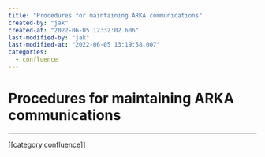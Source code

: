 ```yaml
---
title: "Procedures for maintaining ARKA communications"
created-by: "jak"
created-at: "2022-06-05 12:32:02.606"
last-modified-by: "jak"
last-modified-at: "2022-06-05 13:19:58.007"
categories:
  - confluence
---
```


# Procedures for maintaining ARKA communications


---

[[category.confluence]]
